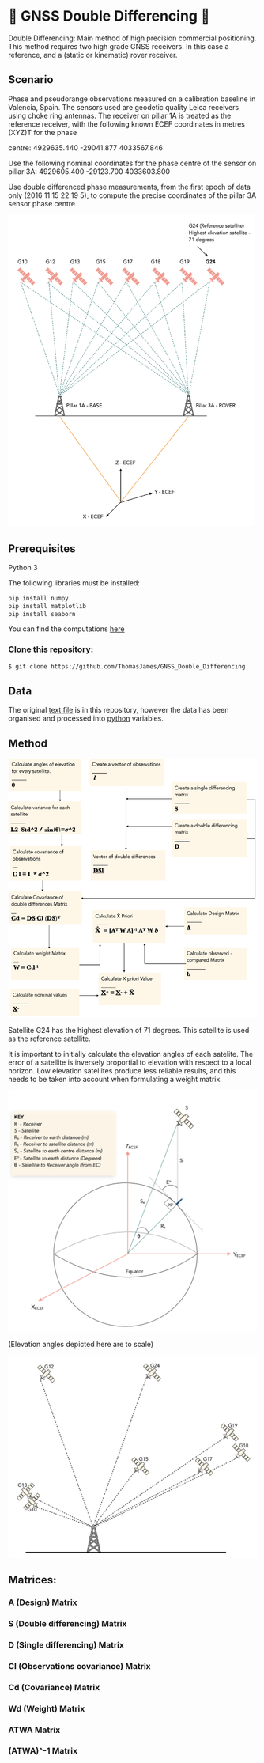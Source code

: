 # 📡 GNSS Double Differencing  📡

Double Differencing: Main method of high precision commercial positioning. This method requires two high grade GNSS receivers. In this case a reference, and a (static or kinematic) rover receiver.  

## Scenario

Phase and pseudorange observations measured on a calibration baseline in Valencia, Spain. The sensors used
are geodetic quality Leica receivers using choke ring antennas. The receiver on pillar 1A is treated as
the reference receiver, with the following known ECEF coordinates in metres (XYZ)T
for the phase

centre:
4929635.440
 -29041.877
4033567.846

Use the following nominal coordinates for the phase centre of the sensor on pillar 3A:
4929605.400
 -29123.700
4033603.800

Use double differenced phase measurements, from the first epoch of data only (2016 11 15 22 19
5), to compute the precise coordinates of the pillar 3A sensor phase centre

<img src="https://github.com/ThomasJames/GNSS_Double_Differencing/blob/master/Diagrams/DD_Diagram_aid.png" width="500">

## Prerequisites 

Python 3

The following libraries must be installed:

``` 
pip install numpy 
pip install matplotlib
pip install seaborn 
```

You can find the computations [here](https://github.com/ThomasJames/GNSS_Double_Differencing/blob/master/Computations.py)

### Clone this repository:

```
$ git clone https://github.com/ThomasJames/GNSS_Double_Differencing
```

## Data

The original [text file](https://github.com/ThomasJames/GNSS_Data_(text).txt) is in this repository, however the data has been organised and processed into [python](https://github.com/ThomasJames/GNSS_Double_Differencing/Data.py) variables. 

## Method 

<img src="https://github.com/ThomasJames/GNSS_Double_Differencing/blob/master/Diagrams/Method_Flowchart.png" width="600">

Satellite G24 has the highest elevation of 71 degrees. This satellite is used as the reference satellite.

It is important to initially calculate the elevation angles of each satelite. The error of a satellite is inversely proportial to elevation with respect to a local horizon. Low elevation satellites produce less reliable results, and this needs to be taken into account when formulating a weight matrix.


<img src="https://github.com/ThomasJames/GNSS_Double_Differencing/blob/master/Diagrams/Satellite_Elevation.png" width="600">

(Elevation angles depicted here are to scale) 

<img src="https://github.com/ThomasJames/GNSS_Double_Differencing/blob/master/Diagrams/Satellite_Angles.png" width="600">



## Matrices:

### A (Design) Matrix

### S (Double differencing) Matrix 

### D (Single differencing) Matrix 

### Cl (Observations covariance) Matrix 

### Cd (Covariance) Matrix 

### Wd (Weight) Matrix 

### ATWA Matrix 

### (ATWA)^-1 Matrix 
